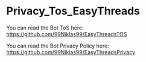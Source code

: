 # Privacy_Tos_EasyThreads

You can read the Bot ToS here: https://github.com/99Niklas99/EasyThreadsTOS

You can read the Bot Privacy Policy here: https://github.com/99Niklas99/EasyThreadsPrivacy
